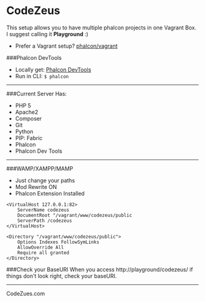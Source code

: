 CodeZeus
========

This setup allows you to have multiple phalcon projects in one Vagrant Box.
I suggest calling it **Playground** :)

- Prefer a Vagrant setup? [phalcon/vagrant](https://github.com/phalcon/vagrant)

###Phalcon DevTools

- Locally get: [Phalcon DevTools](https://github.com/phalcon/phalcon-devtools)
- Run in CLI: `$ phalcon`


---

###Current Server Has:

- PHP 5
- Apache2
- Composer
- Git
- Python
- PIP: Fabric
- Phalcon
- Phalcon Dev Tools

---

###WAMP/XAMPP/MAMP

- Just change your paths
- Mod Rewrite ON
- Phalcon Extension Installed

```
<VirtualHost 127.0.0.1:82>
    ServerName codezeus
    DocumentRoot "/vagrant/www/codezeus/public
    ServerPath /codezeus
</VirtualHost>

<Directory "/vagrant/www/codezeus/public">
    Options Indexes FollowSymLinks
    AllowOverride All
    Require all granted
</Directory>
```

###Check your BaseURI
When you access http://playground/codezeus/ if things don't look right, check
your baseURI.

---
CodeZues.com
